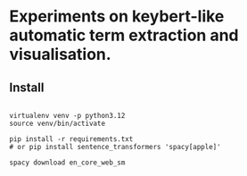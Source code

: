 # Experiments on keybert-like automatic term extraction and visualisation.

## Install
```shell

virtualenv venv -p python3.12
source venv/bin/activate 

pip install -r requirements.txt
# or pip install sentence_transformers 'spacy[apple]'

spacy download en_core_web_sm
```